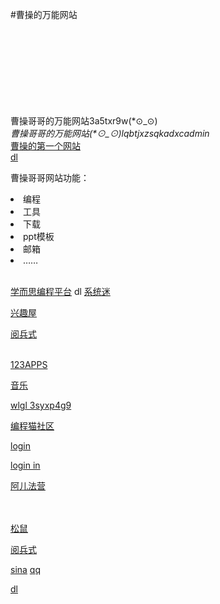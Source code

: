 
#曹操的万能网站<br><br><br><br><br><br><br><br><br>
</head>
<body>
曹操哥哥的万能网站3a5txr9w(*⊙_⊙)<br>
<i>曹操哥哥的万能网站(*⊙_⊙)lqbtjxzsqkadxcadmin<br></i>
<a href="D:\0504\1.html">曹操的第一个网站</a><br>
<a href="D:\0504\0.html">dl</a><br>
<p>曹操哥哥网站功能：</p>
<li>编程
<li>工具
<li>下载
<li>ppt模板
<li>邮箱
<li>……<br><br>

<a href="http://code.xueersi.com" target="_blank">学而思编程平台</a>
dl
<a href="http://xitmi.com" target="_blank">系统迷</a>

<a href="http://xqu5.com" target="_blank">兴趣屋</a>

<a href="D:\0504\mp4\习近平乘车检阅部队-_高清.mp4" target="_blank">阅兵式</a><br><br>

<a href="https://123apps.com/cn/" target="_blank">123APPS </a>

<a href="http://www.subook.cn/yinyue/yy.html" target="_blank">音乐</a>

<a href="http://192.168.1.1" target="_blank">wlgl 3syxp4g9</a>

<a href="https://shequ.codemao.cn/" target="_blank">编程猫社区</a>

<a href="https://shequ.codemao.cn/work/34103362" target="_blank">login</a>

<a href="https://shequ.codemao.cn/work/34830970" target="_blank">login in</a>

<a href="https://aerfaying.com" target="_blank">阿儿法营</a>

<a href="             " target="_blank">  </a>      <br><br>
<a href="http://superlgr.com/" target="_blank">松鼠</a>


<a href="https://cowtransfer.com/s/afb5b6cbcb6243" target="_blank">阅兵式

<a href="http://mail.sina.com" target="_blank">sina</a>
<a href="http://mail.qq.com" target="_blank">qq</a><br>

<a href="https://ide.codemao.cn/w/34830970" target="_blank">dl</a><br>



<br><br><br><br><br><br><br><br><br><br><br><br><br><br><br><br><br><br><br><br><br><br><br><br><br><br><br><br><br><br><br><br><br><br><br><br><br><br><br><br><br><br><br><br><br><br><br><br><br><br><br><br><br><br><br><br><br><br><br><br><br><br><br><br><br><br><br><br><br><br><br><br><br><br><br><br><br><br><br><br><br><br><br><br><br><br><br><br><br><br><br><br><br><br><br><br><br><br><br><br><br><br><br><br>







</body>








</html>

